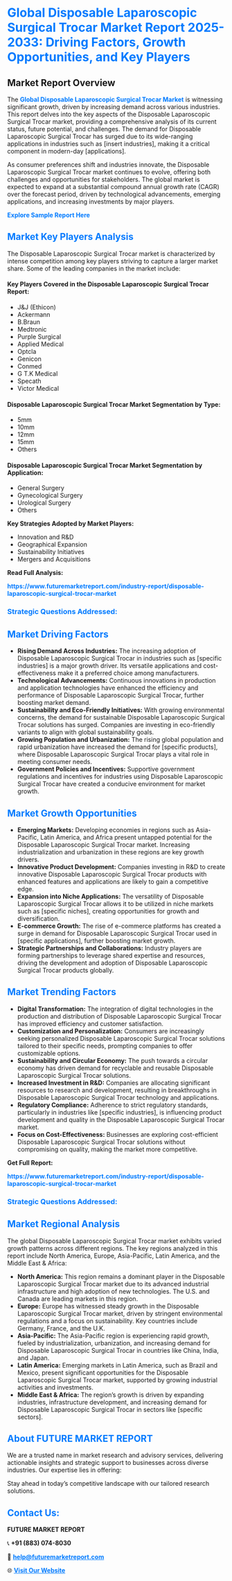 <h1 style="color: #007BFF;">Global Disposable Laparoscopic Surgical Trocar Market Report 2025-2033: Driving Factors, Growth Opportunities, and Key Players</h1>

<section id="overview">
<h2>Market Report Overview</h2>
<p>The <a href="https://www.futuremarketreport.com/industry-report/disposable-laparoscopic-surgical-trocar-market" style="color: #007BFF; text-decoration: none;"><strong>Global Disposable Laparoscopic Surgical Trocar Market</strong></a> is witnessing significant growth, driven by increasing demand across various industries. This report delves into the key aspects of the Disposable Laparoscopic Surgical Trocar market, providing a comprehensive analysis of its current status, future potential, and challenges. The demand for Disposable Laparoscopic Surgical Trocar has surged due to its wide-ranging applications in industries such as [insert industries], making it a critical component in modern-day [applications].</p>
<p>As consumer preferences shift and industries innovate, the Disposable Laparoscopic Surgical Trocar market continues to evolve, offering both challenges and opportunities for stakeholders. The global market is expected to expand at a substantial compound annual growth rate (CAGR) over the forecast period, driven by technological advancements, emerging applications, and increasing investments by major players.</p>
</section>

<section id="overview">
<p><a href="https://www.futuremarketreport.com/request-sample/reportId=78610" style="color: #007BFF; text-decoration: none;"><strong>Explore Sample Report Here</strong></a></p>
</section>

<section id="key-players">
<h2 style="color: #007BFF;">Market Key Players Analysis</h2>
<p>The Disposable Laparoscopic Surgical Trocar market is characterized by intense competition among key players striving to capture a larger market share. Some of the leading companies in the market include:</p>
<h4>Key Players Covered in the Disposable Laparoscopic Surgical Trocar Report:</h4>
<ul><li>J&amp;J (Ethicon)</li><li>Ackermann</li><li>B.Braun</li><li>Medtronic</li><li>Purple Surgical</li><li>Applied Medical</li><li>Optcla</li><li>Genicon</li><li>Conmed</li><li>G T.K Medical</li><li>Specath</li><li>Victor Medical</li></ul>
<h4>Disposable Laparoscopic Surgical Trocar Market Segmentation by Type:</h4>
<ul><li>5mm</li><li>10mm</li><li>12mm</li><li>15mm</li><li>Others</li></ul>

<h4>Disposable Laparoscopic Surgical Trocar Market Segmentation by Application:</h4>
<ul><li>General Surgery</li><li>Gynecological Surgery</li><li>Urological Surgery</li><li>Others</li></ul>
<p><strong>Key Strategies Adopted by Market Players:</strong></p>
<ul>
<li>Innovation and R&D</li>
<li>Geographical Expansion</li>
<li>Sustainability Initiatives</li>
<li>Mergers and Acquisitions</li>
</ul>
</section>

<section>
<p><strong>Read Full Analysis: </strong></p><a href="https://www.futuremarketreport.com/industry-report/disposable-laparoscopic-surgical-trocar-market" style="color: #007BFF; text-decoration: none;"><strong>https://www.futuremarketreport.com/industry-report/disposable-laparoscopic-surgical-trocar-market</strong></a>
<h3 style="color: #007BFF;">Strategic Questions Addressed:</h3>
</section>

<section id="driving-factors">
<h2 style="color: #007BFF;">Market Driving Factors</h2>
<ul>
<li><strong>Rising Demand Across Industries:</strong> The increasing adoption of Disposable Laparoscopic Surgical Trocar in industries such as [specific industries] is a major growth driver. Its versatile applications and cost-effectiveness make it a preferred choice among manufacturers.</li>
<li><strong>Technological Advancements:</strong> Continuous innovations in production and application technologies have enhanced the efficiency and performance of Disposable Laparoscopic Surgical Trocar, further boosting market demand.</li>
<li><strong>Sustainability and Eco-Friendly Initiatives:</strong> With growing environmental concerns, the demand for sustainable Disposable Laparoscopic Surgical Trocar solutions has surged. Companies are investing in eco-friendly variants to align with global sustainability goals.</li>
<li><strong>Growing Population and Urbanization:</strong> The rising global population and rapid urbanization have increased the demand for [specific products], where Disposable Laparoscopic Surgical Trocar plays a vital role in meeting consumer needs.</li>
<li><strong>Government Policies and Incentives:</strong> Supportive government regulations and incentives for industries using Disposable Laparoscopic Surgical Trocar have created a conducive environment for market growth.</li>
</ul>
</section>

<section id="growth-opportunities">
<h2 style="color: #007BFF;">Market Growth Opportunities</h2>
<ul>
<li><strong>Emerging Markets:</strong> Developing economies in regions such as Asia-Pacific, Latin America, and Africa present untapped potential for the Disposable Laparoscopic Surgical Trocar market. Increasing industrialization and urbanization in these regions are key growth drivers.</li>
<li><strong>Innovative Product Development:</strong> Companies investing in R&D to create innovative Disposable Laparoscopic Surgical Trocar products with enhanced features and applications are likely to gain a competitive edge.</li>
<li><strong>Expansion into Niche Applications:</strong> The versatility of Disposable Laparoscopic Surgical Trocar allows it to be utilized in niche markets such as [specific niches], creating opportunities for growth and diversification.</li>
<li><strong>E-commerce Growth:</strong> The rise of e-commerce platforms has created a surge in demand for Disposable Laparoscopic Surgical Trocar used in [specific applications], further boosting market growth.</li>
<li><strong>Strategic Partnerships and Collaborations:</strong> Industry players are forming partnerships to leverage shared expertise and resources, driving the development and adoption of Disposable Laparoscopic Surgical Trocar products globally.</li>
</ul>
</section>

<section id="trending-factors">
<h2 style="color: #007BFF;">Market Trending Factors</h2>
<ul>
<li><strong>Digital Transformation:</strong> The integration of digital technologies in the production and distribution of Disposable Laparoscopic Surgical Trocar has improved efficiency and customer satisfaction.</li>
<li><strong>Customization and Personalization:</strong> Consumers are increasingly seeking personalized Disposable Laparoscopic Surgical Trocar solutions tailored to their specific needs, prompting companies to offer customizable options.</li>
<li><strong>Sustainability and Circular Economy:</strong> The push towards a circular economy has driven demand for recyclable and reusable Disposable Laparoscopic Surgical Trocar solutions.</li>
<li><strong>Increased Investment in R&D:</strong> Companies are allocating significant resources to research and development, resulting in breakthroughs in Disposable Laparoscopic Surgical Trocar technology and applications.</li>
<li><strong>Regulatory Compliance:</strong> Adherence to strict regulatory standards, particularly in industries like [specific industries], is influencing product development and quality in the Disposable Laparoscopic Surgical Trocar market.</li>
<li><strong>Focus on Cost-Effectiveness:</strong> Businesses are exploring cost-efficient Disposable Laparoscopic Surgical Trocar solutions without compromising on quality, making the market more competitive.</li>
</ul>
</section>

<section>
<p><strong>Get Full Report: </strong></p><a href="https://www.futuremarketreport.com/industry-report/disposable-laparoscopic-surgical-trocar-market" style="color: #007BFF; text-decoration: none;"><strong>https://www.futuremarketreport.com/industry-report/disposable-laparoscopic-surgical-trocar-market</strong></a>
<h3 style="color: #007BFF;">Strategic Questions Addressed:</h3>
</section>


<section id="regional-analysis">
<h2 style="color: #007BFF;">Market Regional Analysis</h2>
<p>The global Disposable Laparoscopic Surgical Trocar market exhibits varied growth patterns across different regions. The key regions analyzed in this report include North America, Europe, Asia-Pacific, Latin America, and the Middle East & Africa:</p>
<ul>
<li><strong>North America:</strong> This region remains a dominant player in the Disposable Laparoscopic Surgical Trocar market due to its advanced industrial infrastructure and high adoption of new technologies. The U.S. and Canada are leading markets in this region.</li>
<li><strong>Europe:</strong> Europe has witnessed steady growth in the Disposable Laparoscopic Surgical Trocar market, driven by stringent environmental regulations and a focus on sustainability. Key countries include Germany, France, and the U.K.</li>
<li><strong>Asia-Pacific:</strong> The Asia-Pacific region is experiencing rapid growth, fueled by industrialization, urbanization, and increasing demand for Disposable Laparoscopic Surgical Trocar in countries like China, India, and Japan.</li>
<li><strong>Latin America:</strong> Emerging markets in Latin America, such as Brazil and Mexico, present significant opportunities for the Disposable Laparoscopic Surgical Trocar market, supported by growing industrial activities and investments.</li>
<li><strong>Middle East & Africa:</strong> The region’s growth is driven by expanding industries, infrastructure development, and increasing demand for Disposable Laparoscopic Surgical Trocar in sectors like [specific sectors].</li>
</ul>
</section>

<footer>
<h2 style="color: #007BFF;">About FUTURE MARKET REPORT</h2>
<p>We are a trusted name in market research and advisory services, delivering actionable insights and strategic support to businesses across diverse industries. Our expertise lies in offering:</p>

<p>Stay ahead in today’s competitive landscape with our tailored research solutions.</p>

<h2 style="color: #007BFF;">Contact Us:</h2>
<p><strong>FUTURE MARKET REPORT</strong></p>
<p>📞 <strong>+91 (883) 074-8030</strong></p>
<p>📧 <strong><a href="mailto:help@futuremarketreport.com" style="color: #007BFF;">help@futuremarketreport.com</a></strong></p>
<p>🌐 <strong><a href="https://www.futuremarketreport.com/" style="color: #007BFF;">Visit Our Website</a></strong></p>
</footer>